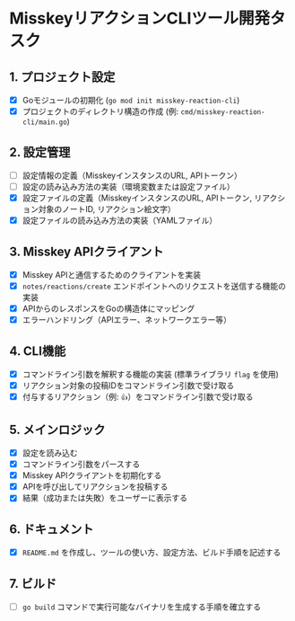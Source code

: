# MisskeyリアクションCLIツール開発タスク

## 1. プロジェクト設定
- [x] Goモジュールの初期化 (`go mod init misskey-reaction-cli`)
- [x] プロジェクトのディレクトリ構造の作成 (例: `cmd/misskey-reaction-cli/main.go`)

## 2. 設定管理
- [ ] 設定情報の定義（MisskeyインスタンスのURL, APIトークン）
- [ ] 設定の読み込み方法の実装（環境変数または設定ファイル）
- [x] 設定ファイルの定義（MisskeyインスタンスのURL, APIトークン, リアクション対象のノートID, リアクション絵文字）
- [x] 設定ファイルの読み込み方法の実装（YAMLファイル）

## 3. Misskey APIクライアント
- [x] Misskey APIと通信するためのクライアントを実装
- [x] `notes/reactions/create` エンドポイントへのリクエストを送信する機能の実装
- [x] APIからのレスポンスをGoの構造体にマッピング
- [x] エラーハンドリング（APIエラー、ネットワークエラー等）

## 4. CLI機能
- [x] コマンドライン引数を解釈する機能の実装 (標準ライブラリ `flag` を使用)
- [x] リアクション対象の投稿IDをコマンドライン引数で受け取る
- [x] 付与するリアクション（例: `👍`）をコマンドライン引数で受け取る

## 5. メインロジック
- [x] 設定を読み込む
- [x] コマンドライン引数をパースする
- [x] Misskey APIクライアントを初期化する
- [x] APIを呼び出してリアクションを投稿する
- [x] 結果（成功または失敗）をユーザーに表示する

## 6. ドキュメント
- [x] `README.md` を作成し、ツールの使い方、設定方法、ビルド手順を記述する

## 7. ビルド
- [ ] `go build` コマンドで実行可能なバイナリを生成する手順を確立する
